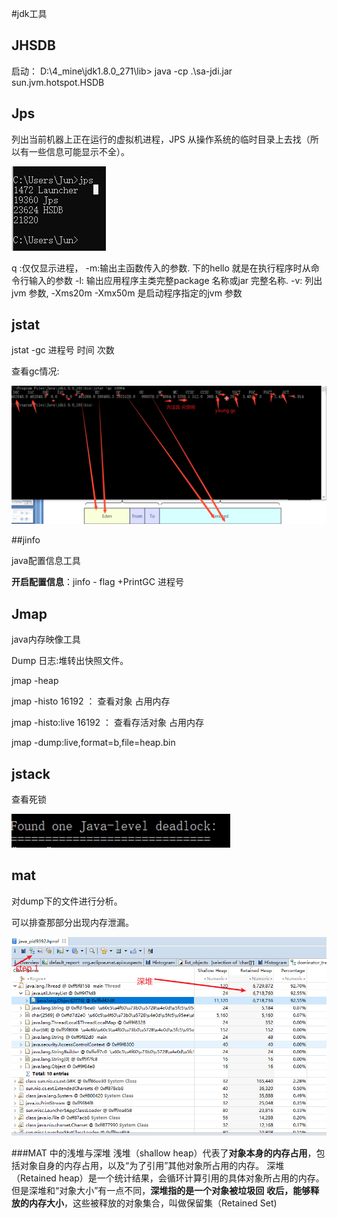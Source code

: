 #jdk工具

## JHSDB

启动： D:\4_mine\jdk1.8.0_271\lib> java -cp .\sa-jdi.jar sun.jvm.hotspot.HSDB



## Jps

列出当前机器上正在运行的虚拟机进程，JPS 从操作系统的临时目录上去找（所以有一些信息可能显示不全）。

![image-20210710112255163](JVM调优.assets/image-20210710112255163.png)

q :仅仅显示进程，
-m:输出主函数传入的参数. 下的hello 就是在执行程序时从命令行输入的参数
-l: 输出应用程序主类完整package 名称或jar 完整名称.
-v: 列出jvm 参数, -Xms20m -Xmx50m 是启动程序指定的jvm 参数

## jstat

jstat -gc 进程号  时间 次数

查看gc情况:

![image-20210711202715692](JVM调优.assets/image-20210711202715692.png)

##jinfo

java配置信息工具

**开启配置信息**：jinfo - flag +PrintGC  进程号

## Jmap

java内存映像工具

Dump 日志:堆转出快照文件。

jmap -heap

jmap -histo 16192 ： 查看对象 占用内存

jmap -histo:live 16192 ： 查看存活对象 占用内存

jmap -dump:live,format=b,file=heap.bin <pid>

## jstack

查看死锁

![image-20210711204715930](JVM调优.assets/image-20210711204715930.png)

## mat

对dump下的文件进行分析。

可以排查那部分出现内存泄漏。

![image-20210712191235357](JVM调优.assets/image-20210712191235357.png)

###MAT 中的浅堆与深堆
浅堆（shallow heap）代表了**对象本身的内存占用**，包括对象自身的内存占用，以及“为了引用”其他对象所占用的内存。
深堆（Retained heap）是一个统计结果，会循环计算引用的具体对象所占用的内存。但是深堆和“对象大小”有一点不同，**深堆指的是一个对象被垃圾回**
**收后，能够释放的内存大小**，这些被释放的对象集合，叫做保留集（Retained Set)

